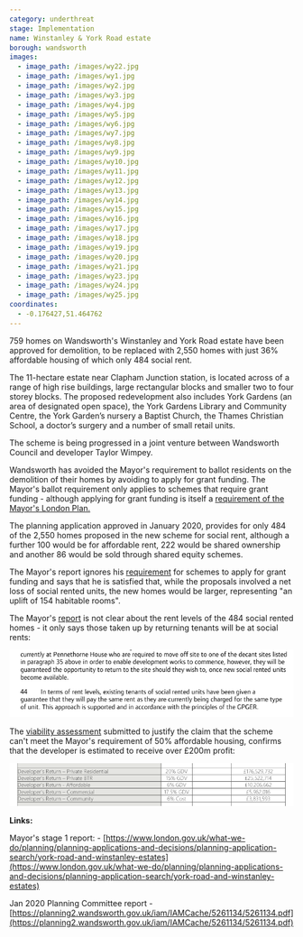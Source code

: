 ```yaml
---
category: underthreat
stage: Implementation 
name: Winstanley & York Road estate 
borough: wandsworth
images:
  - image_path: /images/wy22.jpg
  - image_path: /images/wy1.jpg
  - image_path: /images/wy2.jpg
  - image_path: /images/wy3.jpg
  - image_path: /images/wy4.jpg
  - image_path: /images/wy5.jpg
  - image_path: /images/wy6.jpg
  - image_path: /images/wy7.jpg
  - image_path: /images/wy8.jpg
  - image_path: /images/wy9.jpg
  - image_path: /images/wy10.jpg
  - image_path: /images/wy11.jpg
  - image_path: /images/wy12.jpg
  - image_path: /images/wy13.jpg
  - image_path: /images/wy14.jpg
  - image_path: /images/wy15.jpg
  - image_path: /images/wy16.jpg
  - image_path: /images/wy17.jpg
  - image_path: /images/wy18.jpg
  - image_path: /images/wy19.jpg
  - image_path: /images/wy20.jpg
  - image_path: /images/wy21.jpg
  - image_path: /images/wy23.jpg
  - image_path: /images/wy24.jpg
  - image_path: /images/wy25.jpg
coordinates: 
  - -0.176427,51.464762
---
```

759 homes on Wandsworth's Winstanley and York Road estate have been approved for demolition, to be replaced with 2,550 homes with just 36% affordable housing of which only 484 social rent.

The 11-hectare estate near Clapham Junction station, is located across of a range of high rise buildings, large rectangular blocks and smaller two to four storey blocks. The proposed redevelopment also includes York Gardens (an area of designated open space), the York Gardens Library and Community Centre, the York Garden’s nursery a Baptist Church, the Thames Christian School, a doctor’s surgery and a number of small retail units.

The scheme is being progressed in a joint venture between Wandsworth Council and developer Taylor Wimpey.

Wandsworth has avoided the Mayor's requirement to ballot residents on the demolition of their homes by avoiding to apply for grant funding. The Mayor's ballot requirement only applies to schemes that require grant funding - although applying for grant funding is itself a [requirement of the Mayor's London Plan.](https://www.london.gov.uk/what-we-do/planning/london-plan/current-london-plan/london-plan-chapter-3/policy-312-negotiating)

The planning application approved in January 2020, provides for only 484 of the 2,550 homes proposed in the new scheme for social rent, although a further 100 would be for affordable rent, 222 would be shared ownership and another 86 would be sold through shared equity schemes.

The Mayor's report ignores his [requirement](https://www.london.gov.uk/what-we-do/planning/london-plan/current-london-plan/london-plan-chapter-3/policy-312-negotiating) for schemes to apply for grant funding and says that he is satisfied that, while the proposals involved a net loss of social rented units, the new homes would be larger, representing "an uplift of 154 habitable rooms".

The Mayor's [report](https://www.london.gov.uk/sites/default/files/public%3A//public%3A//PAWS/media_id_454975///york_road_and_winstanley_estates_report.pdf) is not clear about the rent levels of the 484 social rented homes - it only says those taken up by returning tenants will be at social rents:

<img src="/images/winstanleysr2.png" class="img-fluid rounded img-thumbnail">

The [viability assessment](https://planning2.wandsworth.gov.uk/iam/IAMCache/5121327/5121327.pdf) submitted to justify the claim that the scheme can't meet the Mayor's requirement of 50% affordable housing, confirms that the developer is estimated to receive over £200m profit:

<img src="/images/winstanleyprofit.png" class="img-fluid rounded img-thumbnail">

__Links:__

Mayor's stage 1 report: - [https://www.london.gov.uk/what-we-do/planning/planning-applications-and-decisions/planning-application-search/york-road-and-winstanley-estates](https://www.london.gov.uk/what-we-do/planning/planning-applications-and-decisions/planning-application-search/york-road-and-winstanley-estates)

Jan 2020 Planning Committee report - [https://planning2.wandsworth.gov.uk/iam/IAMCache/5261134/5261134.pdf](https://planning2.wandsworth.gov.uk/iam/IAMCache/5261134/5261134.pdf)
